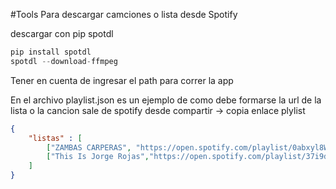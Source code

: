 #Tools
Para descargar camciones o lista desde Spotify

descargar con pip spotdl

```python
pip install spotdl
spotdl --download-ffmpeg

```

Tener en cuenta de ingresar el path para correr la app 

En el archivo playlist.json es un ejemplo de como debe formarse la url de la lista o la cancion sale de spotify desde compartir -> copia enlace plylist 



```json
{
    "listas" : [
        ["ZAMBAS CARPERAS", "https://open.spotify.com/playlist/0abxyl8WW1QhPSkCqMaef2?si=f9c2de6c45454246"],
        ["This Is Jorge Rojas","https://open.spotify.com/playlist/37i9dQZF1DZ06evO2ohD8p?si=580681e4673647c4"]
    ]
}
```